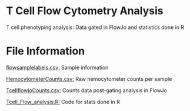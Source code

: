 # T Cell Flow Cytometry Analysis

T cell phenotyping analysis: Data gated in FlowJo and statistics done in R

# File Information
[flowsamplelabels.csv:](https://github.com/lailamrad/Tcell-FlowCytometry-Analysis/blob/a10d4d7b8f565bd2b18011bb6be2ab161bcc1ad2/flowsamplelabels.csv) Sample information 

[HemocytometerCounts.csv:](https://github.com/lailamrad/Tcell-FlowCytometry-Analysis/blob/51cffff37b277104ef93fd950bf5483307c04fbb/HemocytometerCounts.csv) Raw hemocytometer counts per sample

[TcellflowjoCounts.csv:](https://github.com/lailamrad/Tcell-FlowCytometry-Analysis/blob/a10d4d7b8f565bd2b18011bb6be2ab161bcc1ad2/TcellflowjoCounts.csv) Counts data post-gating analysis in FlowJo 

[Tcell_Flow_analysis.R:](https://github.com/lailamrad/Tcell-FlowCytometry-Analysis/blob/a10d4d7b8f565bd2b18011bb6be2ab161bcc1ad2/Tcell_Flow_analysis.R) Code for stats done in R
